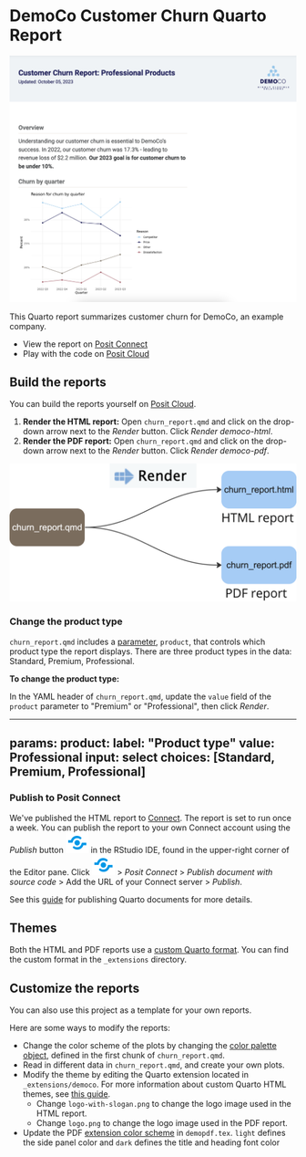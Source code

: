 # DemoCo Customer Churn Quarto Report

![](images/report.png)

This Quarto report summarizes customer churn for DemoCo, an example company.

-   View the report on [Posit Connect](https://colorado.posit.co/rsc/demoCo-churn/)
-   Play with the code on [Posit Cloud](https://posit.cloud/content/6644960)

## Build the reports

You can build the reports yourself on [Posit Cloud](https://posit.cloud/content/6644960).

1.  **Render the HTML report:** Open `churn_report.qmd` and click on the drop-down arrow next to the *Render* button. Click *Render* *democo-html*.
2.  **Render the PDF report:** Open `churn_report.qmd` and click on the drop-down arrow next to the *Render* button. Click *Render* *democo-pdf*.

![](images/diagram.png)

### Change the product type

`churn_report.qmd` includes a [parameter](https://quarto.org/docs/computations/parameters.html#knitr), `product`, that controls which product type the report displays. There are three product types in the data: Standard, Premium, Professional.

**To change the product type:**

In the YAML header of `churn_report.qmd`, update the `value` field of the `product` parameter to "Premium" or "Professional", then click *Render*.

---
params: 
  product:
    label: "Product type"
    value: Professional
    input: select
    choices: [Standard, Premium, Professional]
---

### Publish to Posit Connect

We've published the HTML report to [Connect](https://colorado.posit.co/rsc/demoCo-churn/). The report is set to run once a week. You can publish the report to your own Connect account using the *Publish* button ![](images/publish-button.png) in the RStudio IDE, found in the upper-right corner of the Editor pane. Click ![](images/publish-button.png) \> *Posit Connect* \> *Publish document with source code* \> Add the URL of your Connect server \> *Publish*.

See this [guide](https://quarto.org/docs/publishing/rstudio-connect.html) for publishing Quarto documents for more details.

## Themes

Both the HTML and PDF reports use a [custom Quarto format](https://quarto.org/docs/extensions/formats.html). You can find the custom format in the `_extensions` directory.

## Customize the reports

You can also use this project as a template for your own reports.

Here are some ways to modify the reports:

-   Change the color scheme of the plots by changing the [color palette object](https://github.com/rstudio/demo-co-quarto-report/blob/6a62b3d699ecf2614745d373631cf7f54e6d844e/churn_report.qmd#L20), defined in the first chunk of `churn_report.qmd`.
-   Read in different data in `churn_report.qmd`, and create your own plots.
-   Modify the theme by editing the Quarto extension located in `_extensions/democo`. For more information about custom Quarto HTML themes, see [this guide](https://quarto.org/docs/output-formats/html-themes.html).
    -   Change `logo-with-slogan.png` to change the logo image used in the HTML report.
    -   Change `logo.png` to change the logo image used in the PDF report.
-   Update the PDF [extension color scheme](https://github.com/rstudio/demo-co-quarto-report/blob/587c5eb6c543aaf9e7702ec3f0ab6ce2fb77476e/_extensions/demopdf/demopdf.tex#L15) in `demopdf.tex`. `light` defines the side panel color and `dark` defines the title and heading font color
